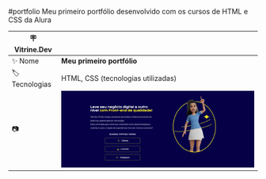 #portfolio
Meu primeiro portfólio desenvolvido com os cursos de HTML e CSS da Alura

| :placard: Vitrine.Dev |     |
| -------------  | --- |
| :sparkles: Nome        | **Meu primeiro portfólio**
| :label: Tecnologias | HTML, CSS (tecnologias utilizadas)
| :camera: | <img src= "https://raw.githubusercontent.com/Thaliaraujo/portfolio/main/apresentacao.png#vitrinedev" alt="vitrine.dev thumb" width="100%"/>


